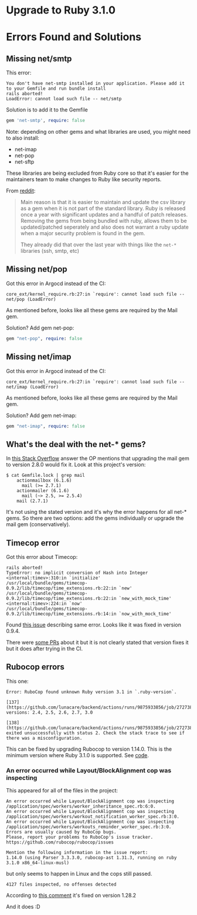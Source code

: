 # Upgrade to Ruby 3.1.0

# Errors Found and Solutions

## Missing net/smtp

This error:
```
You don't have net-smtp installed in your application. Please add it to your Gemfile and run bundle install
rails aborted!
LoadError: cannot load such file -- net/smtp
```

Solution is to add it to the Gemfile
```ruby
gem 'net-smtp', require: false
```

Note: depending on other gems and what libraries are used, you might need to also install:

- net-imap
- net-pop
- net-sftp

These libraries are being excluded from Ruby core so that it's easier for the maintainers team to make changes to Ruby like security reports.

From [reddit](https://www.reddit.com/r/ruby/comments/1d7xn3q/comment/l72dpa3/):
> Main reason is that it is easier to maintain and update the csv library as a gem when it is not part of the standard library. Ruby is released once a year with significant updates and a handful of patch releases. Removing the gems from being bundled with ruby, allows them to be updated/patched seperately and also does not warrant a ruby update when a major security problem is found in the gem.
>
> They already did that over the last year with things like the `net-*` libraries (ssh, smtp, etc)

## Missing net/pop

Got this error in Argocd instead of the CI:
```
core_ext/kernel_require.rb:27:in `require': cannot load such file -- net/pop (LoadError)
```

As mentioned before, looks like all these gems are required by the Mail gem.

Solution? Add gem net-pop:
```ruby
gem "net-pop", require: false
```

## Missing net/imap

Got this error in Argocd instead of the CI:
```
core_ext/kernel_require.rb:27:in `require': cannot load such file -- net/imap (LoadError)
```

As mentioned before, looks like all these gems are required by the Mail gem.

Solution? Add gem net-imap:
```ruby
gem "net-imap", require: false
```

## What's the deal with the net-* gems?

In [this Stack Overflow](https://stackoverflow.com/a/70500221/1407371) answer the OP mentions that upgrading the mail gem to version 2.8.0 would fix it. Look at this project's version:

```
$ cat Gemfile.lock | grep mail
    actionmailbox (6.1.6)
      mail (>= 2.7.1)
    actionmailer (6.1.6)
      mail (~> 2.5, >= 2.5.4)
    mail (2.7.1)
```

It's not using the stated version and it's why the error happens for all net-* gems. So there are two options: add the gems individually or upgrade the mail gem (conservatively).

## Timecop error

Got this error about Timecop:
```
rails aborted!
TypeError: no implicit conversion of Hash into Integer
<internal:timev>:310:in `initialize'
/usr/local/bundle/gems/timecop-0.9.2/lib/timecop/time_extensions.rb:22:in `new'
/usr/local/bundle/gems/timecop-0.9.2/lib/timecop/time_extensions.rb:22:in `new_with_mock_time'
<internal:timev>:224:in `now'
/usr/local/bundle/gems/timecop-0.9.2/lib/timecop/time_extensions.rb:14:in `now_with_mock_time'
```

Found [this issue](https://github.com/travisjeffery/timecop/issues/372) describing same error. Looks like it was fixed in version 0.9.4.

There were [some PRs](https://github.com/travisjeffery/timecop/pull/279) about it but it is not clearly stated that version fixes it but it does after trying in the CI.

## Rubocop errors

This one:
```
Error: RuboCop found unknown Ruby version 3.1 in `.ruby-version`.

[137](https://github.com/lunacare/backend/actions/runs/9875933856/job/27273893482#step:4:138)Supported versions: 2.4, 2.5, 2.6, 2.7, 3.0

[138](https://github.com/lunacare/backend/actions/runs/9875933856/job/27273893482#step:4:139)RuboCop exited unsuccessfully with status 2. Check the stack trace to see if there was a misconfiguration.
```

This can be fixed by upgrading Rubocop to version 1.14.0. This is the minimum version where Ruby 3.1.0 is supported. See [code](https://github.com/rubocop/rubocop/blob/v1.14.0/lib/rubocop/target_ruby.rb#L7).

### An error occurred while Layout/BlockAlignment cop was inspecting

This appeared for all of the files in the project:
```
An error occurred while Layout/BlockAlignment cop was inspecting /application/spec/workers/worker_inheritance_spec.rb:6:0.
An error occurred while Layout/BlockAlignment cop was inspecting /application/spec/workers/workout_notification_worker_spec.rb:3:0.
An error occurred while Layout/BlockAlignment cop was inspecting /application/spec/workers/workouts_reminder_worker_spec.rb:3:0.
Errors are usually caused by RuboCop bugs.
Please, report your problems to RuboCop's issue tracker.
https://github.com/rubocop/rubocop/issues

Mention the following information in the issue report:
1.14.0 (using Parser 3.3.3.0, rubocop-ast 1.31.3, running on ruby 3.1.0 x86_64-linux-musl)
```

but only seems to happen in Linux and the cops still passed.
```
4127 files inspected, no offenses detected
```

According to [this comment](https://github.com/rubocop/rubocop/issues/10599#issuecomment-1116276917) it's fixed on version 1.28.2

And it does :D